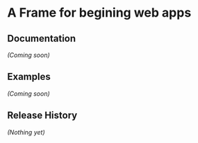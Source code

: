 # A Frame for begining web apps


## Documentation
_(Coming soon)_

## Examples
_(Coming soon)_

## Release History
_(Nothing yet)_


